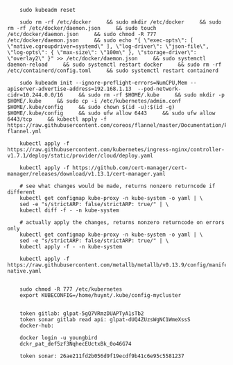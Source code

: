         sudo kubeadm reset 

        sudo rm -rf /etc/docker     && sudo mkdir /etc/docker     && sudo rm -rf /etc/docker/daemon.json     && sudo touch /etc/docker/daemon.json     && sudo chmod -R 777 /etc/docker/daemon.json     && sudo echo "{ \"exec-opts\": [ \"native.cgroupdriver=systemd\" ], \"log-driver\": \"json-file\", \"log-opts\": { \"max-size\": \"100m\" }, \"storage-driver\": \"overlay2\" }" >> /etc/docker/daemon.json     && sudo systemctl daemon-reload     && sudo systemctl restart docker     && sudo rm -rf /etc/containerd/config.toml     && sudo systemctl restart containerd

        sudo kubeadm init --ignore-preflight-errors=NumCPU,Mem --apiserver-advertise-address=192.168.1.13  --pod-network-cidr=10.244.0.0/16     && sudo rm -rf $HOME/.kube     && sudo mkdir -p $HOME/.kube     && sudo cp -i /etc/kubernetes/admin.conf $HOME/.kube/config     && sudo chown $(id -u):$(id -g) $HOME/.kube/config     && sudo ufw allow 6443     && sudo ufw allow 6443/tcp     && kubectl apply -f https://raw.githubusercontent.com/coreos/flannel/master/Documentation/kube-flannel.yml

        kubectl apply -f https://raw.githubusercontent.com/kubernetes/ingress-nginx/controller-v1.7.1/deploy/static/provider/cloud/deploy.yaml
        
        kubectl apply -f https://github.com/cert-manager/cert-manager/releases/download/v1.13.1/cert-manager.yaml

        # see what changes would be made, returns nonzero returncode if different
        kubectl get configmap kube-proxy -n kube-system -o yaml | \
        sed -e "s/strictARP: false/strictARP: true/" | \
        kubectl diff -f - -n kube-system

        # actually apply the changes, returns nonzero returncode on errors only
        kubectl get configmap kube-proxy -n kube-system -o yaml | \
        sed -e "s/strictARP: false/strictARP: true/" | \
        kubectl apply -f - -n kube-system

        kubectl apply -f https://raw.githubusercontent.com/metallb/metallb/v0.13.9/config/manifests/metallb-native.yaml


        sudo chmod -R 777 /etc/kubernetes
        export KUBECONFIG=/home/huynt/.kube/config-mycluster


        token gitlab: glpat-5gQ7VRmzDUAPTyA1sTb2
        token sonar gitlab read api: glpat-dUQ4ZUzsWgNC1WmeXssS
        docker-hub: 

        docker login -u youngbird
        dckr_pat_def5zf3NqhecEUctxBk_0o46G74

        token sonar: 26ae211fd2b056d9f19ecdf9b41c6e95c5581237

        


